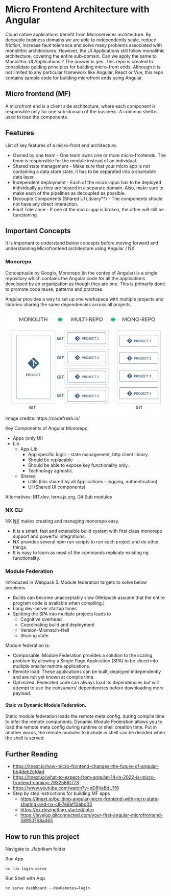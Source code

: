 # Micro Frontend Architecture with Angular 

Cloud native applications benefit from Microservices architecture. By decouple business domains we are able to independently scale, reduce friction, increase fault tolerance and solve many problems associated with monolithic architectures. However, the UI Applications still follow monolithic architecture, covering the entire sub-domain. Can we apply the same to Monolithic UI Applications ? The answer is yes. This repo is created to consolidate guiding principles for building micro-front ends. Although it is not limited to any particular framework like Angular, React or Vue, this repo contains sample code for building microfront ends using Angular.  

## Micro frontend (MF)

A microfront end is a client side architecture, where each component is responsible only for one sub-domain of the business. A common shell is used to load the components.

## Features 

List of key features of a micro-front end architecture.
- Owned by one team - One team owns one or more micro-frontends. The team is responsible for the module instead of an individual.
- Shared state management - Make sure that your micro app is not containing a data store state, it has to be separated into a shareable data layer. 
- Independent deployment - Each of the micro-apps has to be deployed individually as they are hosted in a separate domain. Also, make sure to make each of the pipelines as decoupled as possible.
- Decouple Components (Shared UI Library**) - The components should not have any direct interaction. 
- Fault Tolerance -  If one of the micro-app is broken, the other will still be functioning

## Important Concepts 

It is important to understand below concepts before moving forward and understanding Microfrontend architecture using Angular / NX

### Monorepo

Conceptualie by Google, Monorepo (in the contex of Angular) is a single repository which contains the Angular code for all the applications developed by an organization as though they are one. This is primarily done to promote code reuse, patterns and practces.

Angular provides a way to set up one workspace with multiple projects and libraries sharing the same dependencies across all projects. 

<img src="./images/1.jpeg">
Image credits: https://codefresh.io/

Key Components of Angular Monorepo
- Apps (only UI)
- Lib
  - App-Lib 
    - App specific logic - state management, http client library
    - Should be replacable
    - Should be able to expose key functionality only.
    - Technology agnostic.
  - Shared
    - Utils (libs shared by all Applications - logging, authentication)
    - UI (Shared UI components)

Alternatives: BIT.dev, lerna.js.org, Git Sub modules 

### NX CLI

NX [NX](https://nx.dev/) makes creating and managing monorepo easy. 
- It is a smart, fast and extensible build system with first class monorepo support and powerful integrations. 
- NX provides several npm run scripts to run each project and do other things. 
- It is easy to learn as most of the commands replicate existing ng functionality.

### Module Federation

Introduced in Webpack 5. Module federation targets to solve below problems

-  Builds can become unacceptably slow (Webpack assume that the entire program code is available when compiling.)
-  Long dev-server startup times
-  Splitting the SPA into multiple projects leads to 
   -  Cognitive overhead 
   -  Coordinating build and deployment
   -  Version-Mismatch-Hell 
   -  Sharing state

Module federation is:
- Composable: Module Federation provides a solution to the scaling problem by allowing a Single Page Application (SPA) to be sliced into multiple smaller remote applications.
- Remote load: These applications can be built, deployed independently and are not yet known at compile time. 
- Optimized: Federated code can always load its dependencies but will attempt to use the consumers’ dependencies before downloading more payload. 

#### Staic vs Dynamic Module Federation.

Static module federation loads the remote meta config. during compile time to infer the remote components.
Dynamic Module Federation allows you to load the remote meta config during runtime or shell creation time. Put in another words, the remote modules to include in shell can be decided when the shell is served. 

## Further Reading
- https://itnext.io/how-micro-frontend-changes-the-future-of-angular-bb4deb2cfdad
- https://itnext.io/what-to-expect-from-angular-14-in-2022-is-micro-frontend-coming-7932566f773
- https://www.youtube.com/watch?v=pD8VaBdU1f8
- Step by step instructions for building MF apps 
  - https://itnext.io/building-angular-micro-frontend-with-ngrx-state-sharing-and-nx-cli-7e9af10ebd03
  - https://nx.dev/getting-started/intro
  - https://levelup.gitconnected.com/your-first-angular-microfrontend-58950768a465

## How to run this project 

Navigate to ./fabrikam folder

Run App

```
nx run login:serve
```

Run Shell with App

```
nx serve dashboard --devRemotes=login
```